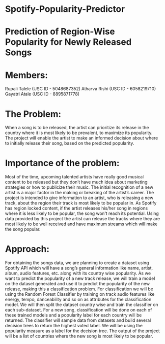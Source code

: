 # Spotify-Popularity-Predictor
# Prediction of Region-Wise Popularity for Newly Released Songs

# Members: 
Rupali Talele  (USC ID - 5048687352)
Atharva Rishi (USC ID - 6058219710)
Gayatri Atale  (USC ID - 8895871778)

# The Problem: 
When a song is to be released, the artist can prioritize its release in the country where it is most likely to be prevalent, to maximize its popularity. The project will enable the artist to make an informed decision about where to initially release their song, based on the predicted popularity.

# Importance of the problem: 
Most of the time, upcoming talented artists have really good musical content to be released but they don’t have much idea about marketing strategies or how to publicize their music. The initial recognition of a new artist is a major factor in the making or breaking of the artist’s career. The project is intended to give information to an artist, who is releasing a new track, about the region their track is most likely to be popular in. As Spotify has region locked content, if the artist releases his/her song in regions where it is less likely to be popular, the song won't reach its potential. Using data provided by this project the artist can release the tracks where they are most likely to be well received and have maximum streams which will make the song popular.

# Approach: 
For obtaining the songs data, we are planning to create a dataset using Spotify API which will have a song’s general information like name, artist, album, audio features, etc. along with its country wise popularity. As we want to predict the popularity of a new track release, we will train a model on the dataset generated and use it to predict the popularity of the new release, making this a classification problem. 
For classification we will be using the Random Forest Classifier by training on track audio features like energy, tempo, danceability and so on as attributes for the classification model. We will then split the dataset country wise and train the classifier on each sub-dataset. For a new song, classification will be done on each of these trained models and a popularity label for each country will be returned. The classifier will sample data from datasets and build several decision trees to return the highest voted label. We will be using the popularity measure as a label for the decision tree.
The output of the project will be a list of countries where the new song is most likely to be popular.
